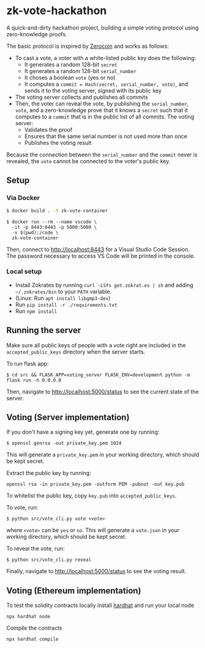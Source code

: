 # zk-vote-hackathon
A quick-and-dirty hackathon project, building a simple voting protocol using zero-knowledge proofs.

The basic protocol is inspired by [Zerocoin](https://zerocoin.org/) and works as follows:
- To cast a vote, a voter with a white-listed public key does the following:
  - It generates a random 128-bit `secret`
  - It generates a random 128-bit `serial_number`
  - It choses a boolean `vote` (yes or no)
  - It computes a `commit = Hash(secret, serial_number, vote)`, and sends it to the voting server, signed with its public key
- The voting server collects and publishes all commits
- Then, the voter can reveal the vote, by publishing the `serial_number`, `vote`, and a zero-knowledge prove that it knows a `secret` such that it computes to a `commit` that is in the public list of all commits. The voting server:
  - Validates the proof
  - Ensures that the same serial number is not used more than once
  - Publishes the voting result
  
Because the connection between the `serial_number` and the `commit` never is revealed, the `vote` cannot be connected to the voter's public key.

## Setup

### Via Docker

```bash
$ docker build . -t zk-vote-container
```

```
$ docker run --rm --name vscode \
  -it -p 8443:8443 -p 5000:5000 \
  -v $(pwd):/code \
  zk-vote-container
```

Then, connect to [http://localhost:8443](http://localhost:8443) for a Visual Studio Code Session.
The password necessary to access VS Code will be printed in the console.

### Local setup

- Install Zokrates by running `curl -LSfs get.zokrat.es | sh` and adding `~/.zokrates/bin` to your `PATH` variable.
- (Linux: Run `apt install libgmp3-dev`)
- Run `pip install -r ./requirements.txt`
- Run `npm install`

## Running the server

Make sure all public keys of people with a vote right are included in the `accepted_public_keys` directory when the server starts.

To run flask app:

```
$ cd src && FLASK_APP=voting_server FLASK_ENV=development python -m flask run -h 0.0.0.0
```

Then, navigate to [http://localhost:5000/status](http://localhost:5000/status) to see the current state of the server.

## Voting (Server implementation)

If you don't have a signing key yet, generate one by running:
```
$ openssl genrsa -out private_key.pem 1024
```

This will generate a `private_key.pem` in your working directory, which should be kept secret.

Extract the public key by running:
```
openssl rsa -in private_key.pem -outform PEM -pubout -out key.pub
```
To whitelist the public key, copy `key.pub` into `accepted_public_keys`.

To vote, run:
```
$ python src/vote_cli.py vote <vote>
```

where `<vote>` can be `yes` or `no`.
This will generate a `vote.json` in your working directory, which should be kept secret.

To reveal the vote, run:
```
$ python src/vote_cli.py reveal
```

Finally, navigate to [http://localhost:5000/status](http://localhost:5000/status) to see the voting result.

## Voting (Ethereum implementation)
To test the solidity contracts locally install [hardhat](https://hardhat.org/hardhat-runner/docs/getting-started) and
run your local node

```
npx hardhat node
```

Compile the contracts
```
npx hardhat compile
```

